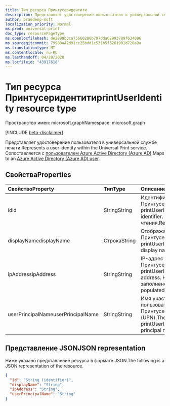 ```yaml
---
title: Тип ресурса Принтусеридентити
description: Представляет удостоверение пользователя в универсальной службе печати. Сопоставление с пользователем Azure AD.
author: braedenp-msft
localization_priority: Normal
ms.prod: universal-print
doc_type: resourcePageType
ms.openlocfilehash: de2899b3ca75660280b797dda62993789f634096
ms.sourcegitcommit: 79988a42d91cc25bdd1c531b5f3261901d720a9a
ms.translationtype: MT
ms.contentlocale: ru-RU
ms.lasthandoff: 04/28/2020
ms.locfileid: "43917618"
---
```

# <a name="printuseridentity-resource-type"></a><span data-ttu-id="1d86f-104">Тип ресурса Принтусеридентити</span><span class="sxs-lookup"><span data-stu-id="1d86f-104">printUserIdentity resource type</span></span>

<span data-ttu-id="1d86f-105">Пространство имен: microsoft.graph</span><span class="sxs-lookup"><span data-stu-id="1d86f-105">Namespace: microsoft.graph</span></span>

[!INCLUDE [beta-disclaimer](../../includes/beta-disclaimer.md)]

<span data-ttu-id="1d86f-106">Представляет удостоверение пользователя в универсальной службе печати.</span><span class="sxs-lookup"><span data-stu-id="1d86f-106">Represents a user identity within the Universal Print service.</span></span> <span data-ttu-id="1d86f-107">Сопоставляется с [пользователем Azure Active Directory (Azure AD)](user.md).</span><span class="sxs-lookup"><span data-stu-id="1d86f-107">Maps to an [Azure Active Directory (Azure AD) user](user.md).</span></span>

## <a name="properties"></a><span data-ttu-id="1d86f-108">Свойства</span><span class="sxs-lookup"><span data-stu-id="1d86f-108">Properties</span></span>
| <span data-ttu-id="1d86f-109">Свойство</span><span class="sxs-lookup"><span data-stu-id="1d86f-109">Property</span></span>     | <span data-ttu-id="1d86f-110">Тип</span><span class="sxs-lookup"><span data-stu-id="1d86f-110">Type</span></span>        | <span data-ttu-id="1d86f-111">Описание</span><span class="sxs-lookup"><span data-stu-id="1d86f-111">Description</span></span> |
|:-------------|:------------|:------------|
|<span data-ttu-id="1d86f-112">id</span><span class="sxs-lookup"><span data-stu-id="1d86f-112">id</span></span>|<span data-ttu-id="1d86f-113">String</span><span class="sxs-lookup"><span data-stu-id="1d86f-113">String</span></span>|<span data-ttu-id="1d86f-114">Идентификатор Принтусеридентити.</span><span class="sxs-lookup"><span data-stu-id="1d86f-114">The printUserIdentity's identifier.</span></span> <span data-ttu-id="1d86f-115">Только для чтения.</span><span class="sxs-lookup"><span data-stu-id="1d86f-115">Read-only.</span></span>|
|<span data-ttu-id="1d86f-116">displayName</span><span class="sxs-lookup"><span data-stu-id="1d86f-116">displayName</span></span>|<span data-ttu-id="1d86f-117">Строка</span><span class="sxs-lookup"><span data-stu-id="1d86f-117">String</span></span>|<span data-ttu-id="1d86f-118">Отображаемое имя Принтусеридентити.</span><span class="sxs-lookup"><span data-stu-id="1d86f-118">The printUserIdentity's display name.</span></span>|
|<span data-ttu-id="1d86f-119">ipAddress</span><span class="sxs-lookup"><span data-stu-id="1d86f-119">ipAddress</span></span>|<span data-ttu-id="1d86f-120">String</span><span class="sxs-lookup"><span data-stu-id="1d86f-120">String</span></span>|<span data-ttu-id="1d86f-121">IP-адрес Принтусеридентити.</span><span class="sxs-lookup"><span data-stu-id="1d86f-121">The printUserIdentity' IP address.</span></span> <span data-ttu-id="1d86f-122">Не заполнено.</span><span class="sxs-lookup"><span data-stu-id="1d86f-122">Not populated.</span></span>|
|<span data-ttu-id="1d86f-123">userPrincipalName</span><span class="sxs-lookup"><span data-stu-id="1d86f-123">userPrincipalName</span></span>|<span data-ttu-id="1d86f-124">String</span><span class="sxs-lookup"><span data-stu-id="1d86f-124">String</span></span>|<span data-ttu-id="1d86f-125">Имя участника-пользователя Принтусеридентити (UPN).</span><span class="sxs-lookup"><span data-stu-id="1d86f-125">The printUserIdentity's user principal name (UPN).</span></span>|

## <a name="json-representation"></a><span data-ttu-id="1d86f-126">Представление JSON</span><span class="sxs-lookup"><span data-stu-id="1d86f-126">JSON representation</span></span>

<span data-ttu-id="1d86f-127">Ниже указано представление ресурса в формате JSON.</span><span class="sxs-lookup"><span data-stu-id="1d86f-127">The following is a JSON representation of the resource.</span></span>

<!-- {
  "blockType": "resource",
  "optionalProperties": [

  ],
  "@odata.type": "microsoft.graph.printUserIdentity",
  "keyProperty": "id",
  "baseType":"microsoft.graph.entity"
}-->

```json
{
  "id": "String (identifier)",
  "displayName": "String",
  "ipAddress": "String",
  "userPrincipalName": "String"
}

```

<!-- uuid: 8fcb5dbc-d5aa-4681-8e31-b001d5168d79
2015-10-25 14:57:30 UTC -->
<!-- {
  "type": "#page.annotation",
  "description": "printUserIdentity resource",
  "keywords": "",
  "section": "documentation",
  "tocPath": ""
}-->
